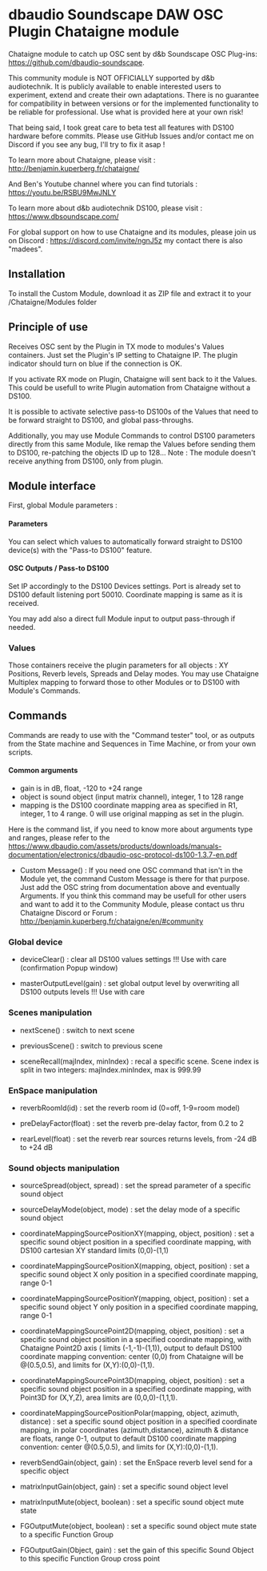 # dbaudio Soundscape DAW OSC Plugin Chataigne module
Chataigne module to catch up OSC sent by d&b Soundscape OSC Plug-ins: https://github.com/dbaudio-soundscape.  

This community module is NOT OFFICIALLY supported by d&b audiotechnik.
It is publicly available to enable interested users to experiment, extend and create their own adaptations.
There is no guarantee for compatibility in between versions or for the implemented functionality to be reliable for professional.
Use what is provided here at your own risk!

That being said, I took great care to beta test all features with DS100 hardware before commits.
Please use GitHub Issues and/or contact me on Discord if you see any bug, I'll try to fix it asap !

To learn more about Chataigne, please visit : http://benjamin.kuperberg.fr/chataigne/

And Ben's Youtube channel where you can find tutorials : https://youtu.be/RSBU9MwJNLY

To learn more about d&amp;b audiotechnik DS100, please visit : https://www.dbsoundscape.com/  

For global support on how to use Chataigne and its modules, please join us on Discord : 
https://discord.com/invite/ngnJ5z my contact there is also "madees".

## Installation
To install the Custom Module, download it as ZIP file and extract it to your /Chataigne/Modules folder

## Principle of use
Receives OSC sent by the Plugin in TX mode to modules's Values containers.
Just set the Plugin's IP setting to Chataigne IP. The plugin indicator should turn on blue if the connection is OK.

If you activate RX mode on Plugin, Chataigne will sent back to it the Values. This could be usefull to write Plugin automation from Chataigne without a DS100.

It is possible to activate selective pass-to DS100s of the Values that need to be forward straight to DS100, and global pass-throughs.

Additionally, you may use Module Commands to control DS100 parameters directly from this same Module, like remap the Values before sending them to DS100, re-patching the objects ID up to 128...
Note : The module doesn't receive anything from DS100, only from plugin.

## Module interface
First, global Module parameters :
#### Parameters
You can select which values to automatically forward straight to DS100 device(s) with the "Pass-to DS100" feature.

#### OSC Outputs / Pass-to DS100
Set IP accordingly to the DS100 Devices settings. Port is already set to DS100 default listening port 50010.
Coordinate mapping is same as it is received.

You may add also a direct full Module input to output pass-through if needed.

### Values
Those containers receive the plugin parameters for all objects : XY Positions, Reverb levels, Spreads and Delay modes.
You may use Chataigne Multiplex mapping to forward those to other Modules or to DS100 with Module's Commands.

## Commands
Commands are ready to use with the "Command tester" tool, or as outputs from the State machine and Sequences in Time Machine, or from your own scripts.

#### Common arguments
- gain is in dB, float, -120 to +24 range
- object is sound object (input matrix channel), integer, 1 to 128 range
- mapping is the DS100 coordinate mapping area as specified in R1, integer, 1 to 4 range. 0 will use original mapping as set in the plugin.

Here is the command list, if you need to know more about arguments type and ranges, please refer to the https://www.dbaudio.com/assets/products/downloads/manuals-documentation/electronics/dbaudio-osc-protocol-ds100-1.3.7-en.pdf

- Custom Message() :
If you need one OSC command that isn't in the Module yet, the command Custom Message is there for that purpose. Just add the OSC string from documentation above and eventually Arguments. If you think this command may be usefull for other users and want to add it to the Community Module, please contact us thru Chataigne Discord or Forum : http://benjamin.kuperberg.fr/chataigne/en/#community

### Global device
- deviceClear() : clear all DS100 values settings !!! Use with care (confirmation Popup window)

- masterOutputLevel(gain) : set global output level by overwriting all DS100 outputs levels !!! Use with care

### Scenes manipulation
- nextScene() : switch to next scene

- previousScene() : switch to previous scene

- sceneRecall(majIndex, minIndex) : recal a specific scene. Scene index is split in two integers: majIndex.minIndex, max is 999.99

### EnSpace manipulation
- reverbRoomId(id) : set the reverb room id (0=off, 1-9=room model)

- preDelayFactor(float) : set the reverb pre-delay factor, from 0.2 to 2

- rearLevel(float) : set the reverb rear sources returns levels, from -24 dB to +24 dB

### Sound objects manipulation
- sourceSpread(object, spread) : set the spread parameter of a specific sound object

- sourceDelayMode(object, mode) : set the delay mode of a specific sound object

- coordinateMappingSourcePositionXY(mapping, object, position) : set a specific sound object position in a specified coordinate mapping, with DS100 cartesian XY standard limits (0,0)-(1,1)

- coordinateMappingSourcePositionX(mapping, object, position) : set a specific sound object X only position in a specified coordinate mapping, range 0-1

- coordinateMappingSourcePositionY(mapping, object, position) : set a specific sound object Y only position in a specified coordinate mapping, range 0-1

- coordinateMappingSourcePoint2D(mapping, object, position) : set a specific sound object position in a specified coordinate mapping, with Chataigne Point2D axis ( limits (-1,-1)-(1,1)), output to default DS100 coordinate mapping convention: center (0,0) from Chataigne will be @(0.5,0.5), and limits for (X,Y):(0,0)-(1,1).

- coordinateMappingSourcePoint3D(mapping, object, position) : set a specific sound object position in a specified coordinate mapping, with Point3D for (X,Y,Z), area limits are (0,0,0)-(1,1,1).

- coordinateMappingSourcePositionPolar(mapping, object, azimuth, distance) : set a specific sound object position in a specified coordinate mapping, in polar coordinates (azimuth,distance), azimuth & distance are floats, range 0-1, output to default DS100 coordinate mapping convention: center @(0.5,0.5), and limits for (X,Y):(0,0)-(1,1).

- reverbSendGain(object, gain) : set the EnSpace reverb level send for a specific object

- matrixInputGain(object, gain) : set a specific sound object level

- matrixInputMute(object, boolean) : set a specific sound object mute state

- FGOutputMute(object, boolean) : set a specific sound object mute state to a specific Function Group

- FGOutputGain(Object, gain) : set the gain of this specific Sound Object to this specific Function Group cross point
